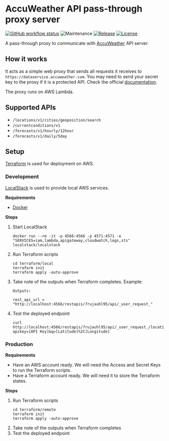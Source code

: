 # AccuWeather API pass-through proxy server

[![GitHub workflow status](https://img.shields.io/github/workflow/status/ayltai/passthrough-proxy-accuweather/CI?style=flat)](https://github.com/ayltai/passthrough-proxy-accuweather/actions)
![Maintenance](https://img.shields.io/maintenance/yes/2021)
[![Release](https://img.shields.io/github/release/ayltai/passthrough-proxy-accuweather.svg?style=flat)](https://github.com/ayltai/passthrough-proxy-accuweather/releases)
[![License](https://img.shields.io/github/license/ayltai/passthrough-proxy-accuweather.svg?style=flat)](https://github.com/ayltai/passthrough-proxy-accuweather/blob/master/LICENSE)

A pass-through proxy to communicate with [AccuWeather](https://www.accuweather.com) API server.

## How it works

It acts as a simple web proxy that sends all requests it receives to `https://dataservice.accuweather.com`. You may need to send your secret key to the proxy if it is a protected API. Check the official [documentation](https://developer.accuweather.com).

The proxy runs on AWS Lambda.

## Supported APIs

* `/locations/v1/cities/geoposition/search`
* `/currentconditions/v1`
* `/forecasts/v1/hourly/12hour`
* `/forecasts/v1/daily/5day`

## Setup

[Terraform](https://www.terraform.io) is used for deployment on AWS.

### Development

[LocalStack](https://localstack.cloud) is used to provide local AWS services.

**Requirements**

* [Docker](https://www.docker.com)

**Steps**

1. Start LocalStack
   ```shell
   docker run --rm -it -p 4566:4566 -p 4571:4571 -e "SERVICES=iam,lambda,apigateway,cloudwatch,logs,sts" localstack/localstack
   ```
2. Run Terraform scripts
   ```shell
   cd terraform/local
   terraform init
   terraform apply -auto-approve
   ```
3. Take note of the outputs when Terraform completes. Example:
   ```shell
   Outputs:

   rest_api_url = "http://localhost:4566/restapis/7rujauhl95/api/_user_request_"
   ```
4. Test the deployed endpoint
   ```shell
   curl http://localhost:4566/restapis/7rujauhl95/api/_user_request_/locations/v1/cities/geoposition/search?apikey=[API Key]&q=[Latitude]%2C[Longitude]
   ```

### Production

**Requirements**

* Have an AWS account ready. We will need the Access and Secret Keys to run the Terraform scripts.
* Have a Terraform account ready. We will need it to store the Terraform states.

**Steps**

1. Run Terraform scripts
   ```shell
   cd terraform/remote
   terraform init
   terraform apply -auto-approve
   ```
2. Take note of the outputs when Terraform completes
3. Test the deployed endpoint
